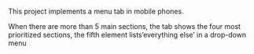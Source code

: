 This project implements a menu tab in mobile phones.

When there are more than 5 main sections, the tab shows the four most prioritized sections, the fifth element lists‘everything else’ in a drop-down menu
